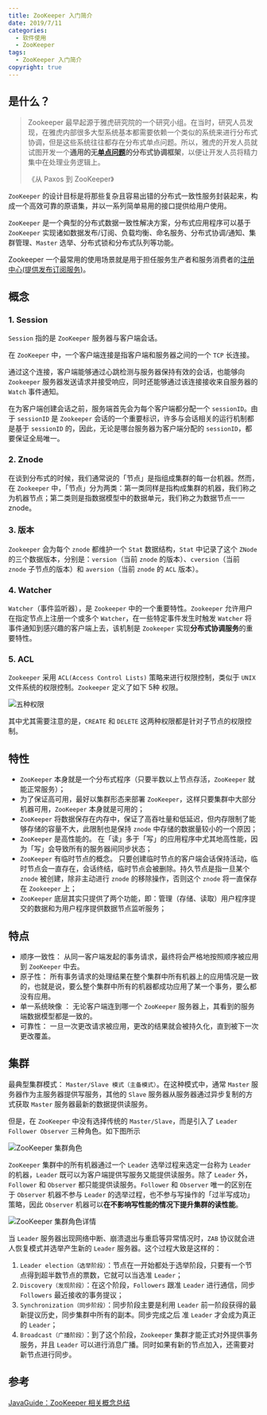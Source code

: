 ```yaml
---
title: ZooKeeper 入门简介
date: 2019/7/11
categories:
  - 软件使用
  - ZooKeeper
tags:
  - ZooKeeper 入门简介
copyright: true
---
```


## 是什么？

> Zookeeper 最早起源于雅虎研究院的一个研究小组。在当时，研究人员发现，在雅虎内部很多大型系统基本都需要依赖一个类似的系统来进行分布式协调，但是这些系统往往都存在分布式单点问题。所以，雅虎的开发人员就试图开发一个**通用的无[单点问题][1]的分布式协调框架**，以便让开发人员将精力集中在处理业务逻辑上。
> 
> 《从 Paxos 到 ZooKeeper》

`ZooKeeper` 的设计目标是将那些复杂且容易出错的分布式一致性服务封装起来，构成一个高效可靠的原语集，并以一系列简单易用的接口提供给用户使用。

`ZooKeeper` 是一个典型的分布式数据一致性解决方案，分布式应用程序可以基于 `ZooKeeper` 实现诸如数据发布/订阅、负载均衡、命名服务、分布式协调/通知、集群管理、`Master` 选举、分布式锁和分布式队列等功能。

Zookeeper 一个最常用的使用场景就是用于担任服务生产者和服务消费者的[注册中心(提供发布订阅服务)][2]。

## 概念

### 1. Session

`Session` 指的是 `ZooKeeper` 服务器与客户端会话。

在 `ZooKeeper` 中，一个客户端连接是指客户端和服务器之间的一个 `TCP` 长连接。

通过这个连接，客户端能够通过心跳检测与服务器保持有效的会话，也能够向 `Zookeeper` 服务器发送请求并接受响应，同时还能够通过该连接接收来自服务器的 `Watch` 事件通知。

在为客户端创建会话之前，服务端首先会为每个客户端都分配一个 `sessionID`。由于 `sessionID` 是 `Zookeeper` 会话的一个重要标识，许多与会话相关的运行机制都是基于 `sessionID` 的，因此，无论是哪台服务器为客户端分配的 `sessionID`，都要保证全局唯一。

### 2. Znode

在谈到分布式的时候，我们通常说的「节点」是指组成集群的每一台机器。然而，在 `Zookeeper` 中，「节点」分为两类：第一类同样是指构成集群的机器，我们称之为机器节点；第二类则是指数据模型中的数据单元，我们称之为数据节点一一znode。


### 3. 版本

`Zookeeper` 会为每个 `znode` 都维护一个 `Stat` 数据结构，`Stat` 中记录了这个 `ZNode` 的三个数据版本，分别是：`version`（当前 `znode` 的版本）、`cversion`（当前 `znode` 子节点的版本）和 `aversion`（当前 `znode` 的 `ACL` 版本）。

### 4. Watcher

`Watcher`（事件监听器），是 `Zookeeper` 中的一个重要特性。`Zookeeper` 允许用户在指定节点上注册一个或多个 `Watcher`，在一些特定事件发生时触发 `Watcher` 将事件通知到感兴趣的客户端上去，该机制是 `Zookeeper` 实现**分布式协调服务**的重要特性。

### 5. ACL

`Zookeeper` 采用 `ACL(Access Control Lists)` 策略来进行权限控制，类似于 `UNIX` 文件系统的权限控制。`Zookeeper` 定义了如下 5种 权限。

![五种权限][3]

其中尤其需要注意的是，`CREATE` 和 `DELETE` 这两种权限都是针对子节点的权限控制。

## 特性

* `ZooKeeper` 本身就是一个分布式程序（只要半数以上节点存活，`ZooKeeper` 就能正常服务）；
* 为了保证高可用，最好以集群形态来部署 `ZooKeeper`，这样只要集群中大部分机器可用，`ZooKeeper` 本身就是可用的；
* `ZooKeeper` 将数据保存在内存中，保证了高吞吐量和低延迟，但内存限制了能够存储的容量不大，此限制也是保持 `znode` 中存储的数据量较小的一个原因；
* `ZooKeeper` 是高性能的。 在「读」多于「写」的应用程序中尤其地高性能，因为「写」会导致所有的服务器间同步状态；
* `ZooKeeper` 有临时节点的概念。 只要创建临时节点的客户端会话保持活动，临时节点会一直存在，会话终结，临时节点会被删除。持久节点是指一旦某个 `znode` 被创建，除非主动进行 `znode` 的移除操作，否则这个 `znode` 将一直保存在 `Zookeeper` 上；
* `ZooKeeper` 底层其实只提供了两个功能，即：管理（存储、读取）用户程序提交的数据和为用户程序提供数据节点监听服务；


## 特点

* 顺序一致性： 从同一客户端发起的事务请求，最终将会严格地按照顺序被应用到 `ZooKeeper` 中去。
* 原子性： 所有事务请求的处理结果在整个集群中所有机器上的应用情况是一致的，也就是说，要么整个集群中所有的机器都成功应用了某一个事务，要么都没有应用。
* 单一系统映像 ： 无论客户端连到哪一个 `ZooKeeper` 服务器上，其看到的服务端数据模型都是一致的。
* 可靠性： 一旦一次更改请求被应用，更改的结果就会被持久化，直到被下一次更改覆盖。

## 集群

最典型集群模式： `Master/Slave 模式（主备模式）`。在这种模式中，通常 `Master` 服务器作为主服务器提供写服务，其他的 `Slave` 服务器从服务器通过异步复制的方式获取 `Master` 服务器最新的数据提供读服务。

但是，在 `ZooKeeper` 中没有选择传统的 `Master/Slave`，而是引入了 `Leader Follower Observer` 三种角色。如下图所示

![ZooKeeper 集群角色][5]

`ZooKeeper` 集群中的所有机器通过一个 `Leader` 选举过程来选定一台称为 `Leader` 的机器，`Leader` 既可以为客户端提供写服务又能提供读服务。除了 `Leader` 外，`Follower` 和 `Observer` 都只能提供读服务。`Follower` 和 `Observer` 唯一的区别在于 `Observer` 机器不参与 `Leader` 的选举过程，也不参与写操作的「过半写成功」策略，因此 `Observer` 机器可以**在不影响写性能的情况下提升集群的读性能**。

![ZooKeeper 集群角色详情][6]

当 `Leader` 服务器出现网络中断、崩溃退出与重启等异常情况时，`ZAB` 协议就会进人恢复模式并选举产生新的 `Leader` 服务器。这个过程大致是这样的：
1. `Leader election（选举阶段）`：节点在一开始都处于选举阶段，只要有一个节点得到超半数节点的票数，它就可以当选准 `Leader`；
2. `Discovery（发现阶段）`：在这个阶段，`Followers` 跟准 `Leader` 进行通信，同步 `Followers` 最近接收的事务提议；
3. `Synchronization（同步阶段）`：同步阶段主要是利用 `Leader` 前一阶段获得的最新提议历史，同步集群中所有的副本。同步完成之后 准 `Leader` 才会成为真正的 `Leader`；
4. `Broadcast（广播阶段）`：到了这个阶段，`Zookeeper` 集群才能正式对外提供事务服务，并且 `Leader` 可以进行消息广播。同时如果有新的节点加入，还需要对新节点进行同步。

## 参考

[JavaGuide：ZooKeeper 相关概念总结][4]

[1]: https://wiki.blanc.site/archives/f1bf1c1a.html
[2]: https://wiki.blanc.site/archives/a07e5380.html
[3]: https://img.blanc.site//wiki/img/20190711195553.png
[4]: https://snailclimb.top/JavaGuide/#/system-design/framework/ZooKeeper
[5]: https://img.blanc.site//wiki/img/20190711200430.png
[6]: https://img.blanc.site//wiki/img/20190711200643.png
